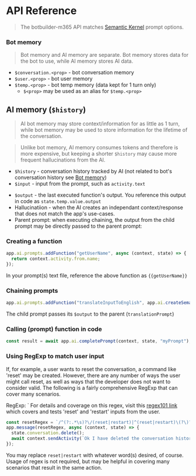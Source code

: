# API Reference

> The botbuilder-m365 API matches [Semantic Kernel](https://github.com/microsoft/semantic-kernel/tree/main/samples/skills) prompt options.

### Bot memory

> Bot memory and AI memory are separate. Bot memory stores data for the bot to use, while AI memory stores AI data.

- `$conversation.<prop>` - bot conversation memory
- `$user.<prop>` - bot user memory
- `$temp.<prop>` - bot temp memory (data kept for 1 turn only)
  - `$<prop>` may be used as an alias for `$temp.<prop>`

## AI memory (`$history`)

> AI bot memory may store context/information for as little as 1 turn, while bot memory may be used to store information for the lifetime of the conversation.

> Unlike bot memory, AI memory consumes tokens and therefore is more expensive, but keeping a shorter `$history` may cause more frequent hallucinations from the AI.

- `$history` - conversation history tracked by AI (not related to bot's conversation history see [Bot memory](#bot-memory))
- `$input` - input from the prompt, such as `activity.text`
<!-- TODO: remove value once breaking change to reduce var length is completed -->
- `$output` - the last executed function's output. You reference this output in code as `state.temp.value.output`
- Hallucinatiion - when the AI creates an independant context/response that does not match the app's use-cases.
- Parent prompt: when executing chaining, the output from the child prompt may be directly passed to the parent prompt:

### Creating a function

```js
app.ai.prompts.addFunction("getUserName", async (context, state) => {
  return context.activity.from.name;
});
```

In your prompt(s) text file, reference the above function as `{{getUserName}}`

### Chaining prompts

```js
app.ai.prompts.addFunction("translateInputToEnglish", app.ai.createSemanticFunction("translationPrompt"));
```

The child prompt passes its `$output` to the parent (`translationPrompt`)

### Calling (prompt) function in code

```js
const result = await app.ai.completePrompt(context, state, "myPrompt");
```

### Using RegExp to match user input

If, for example, a user wants to reset the conversation, a command like 'reset' may be created. However, there are any number of ways the user might call reset, as well as ways that the developer does not want to consider valid. The following is a fairly comprehensive RegExp that can cover many scenarios.

RegExp: `
For details and coverage on this regex, visit this [regex101 link](https://regex101.com/r/b5ZwAY/6) which covers and tests 'reset' and 'restart' inputs from the user.

```js
const resetRegex = `/^(?:.*\s)?\/(reset|restart)|^(reset|restart)\(?\)?$/i`;
app.message(resetRegex, async (context, state) => {
  state.conversation.delete();
  await context.sendActivity(`Ok I have deleted the conversation history.`);
});
```

You may replace `reset|restart` with whatever word(s) desired, of course. Usage of regex is not required, but may be helpful in covering many scenarios that result in the same action.
